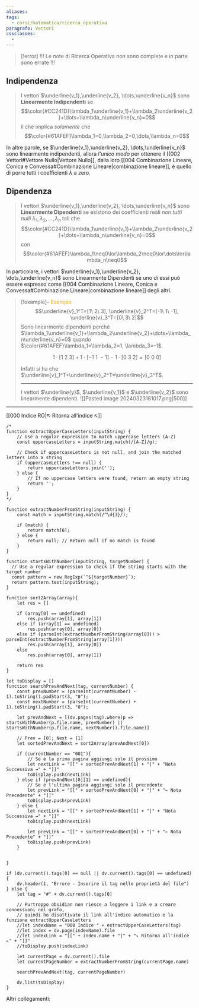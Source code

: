 ```yaml
---
aliases: 
tags:
  - corsi/matematica/ricerca_operativa
paragrafo: Vettori
cssclasses:
  - 
---
```

> [!error] !!! Le note di Ricerca Operativa non sono complete e in parte sono errate !!!

## Indipendenza
>I vettori $\underline{v_1},\underline{v_2}, \dots,\underline{v_n}$ sono **Linearmente Indipendenti** se  $$\color{#CC241D}\lambda_1\underline{v_1}+\lambda_2\underline{v_2}+\dots+\lambda_n\underline{v_n}=0$$ il che implica *solamente* che $$\color{#61AFEF}\lambda_1=0,\lambda_2=0,\dots,\lambda_n=0$$

In altre parole, se $\underline{v_1},\underline{v_2}, \dots,\underline{v_n}$ sono linearmente indipendenti, allora *l'unico modo* per ottenere il [[002 Vettori#Vettore Nullo|Vettore Nullo]], dalla loro [[004 Combinazione Lineare, Conica e Convessa#Combinazione Lineare|combinazione lineare]], è quello di porre tutti i coefficienti $\lambda$ a zero.

## Dipendenza
>I vettori $\underline{v_1},\underline{v_2}, \dots,\underline{v_n}$ sono **Linearmente Dipendenti** se esistono dei coefficienti reali *non tutti nulli* $\lambda_1,\lambda_2,\dots,\lambda_n$ tali che $$\color{#CC241D}\lambda_1\underline{v_1}+\lambda_2\underline{v_2}+\dots+\lambda_n\underline{v_n}=0$$con $$\color{#61AFEF}\lambda_1\neq0\lor\lambda_2\neq0\lor\dots\lor\lambda_n\neq0$$ 


In particolare, i vettori $\underline{v_1},\underline{v_2}, \dots,\underline{v_n}$ sono Linearmente Dipendenti se uno di essi può essere espresso come [[004 Combinazione Lineare, Conica e Convessa#Combinazione Lineare|combinazione lineare]] degli altri.

> [!example]- <font color="orange">Esempio</font>
>$$\underline{v}_1^T=[1\ 2\ 3], \underline{v}_2^T=[-1\ 1\ -1], \underline{v}_3^T=[0\ 3\ 2]$$
>Sono linearmente dipendenti perché $\lambda_1\underline{v_1}+\lambda_2\underline{v_2}+\dots+\lambda_n\underline{v_n}=0$ quando $\color{#61AFEF}\lambda_1=\lambda_2=1, \lambda_3=-1$.
>
>$$1\cdot[1\ 2\ 3]+ 1\cdot[-1\ 1\ -1]- 1\cdot[0\ 3\ 2] = [0\ 0\ 0]$$
>
>Infatti si ha che $\underline{v}_1^T+\underline{v}_2^T=\underline{v}_3^T$.
>
>---
>I vettori $\underline{y}$, $\underline{v_1}$ e $\underline{v_2}$ sono linearmente dipendenti.
>![[Pasted image 20240323181017.png|500]]

___
[[000 Indice RO|↖ Ritorna all'indice ↖]]

```dataviewjs
/*
function extractUpperCaseLetters(inputString) {
	// Use a regular expression to match uppercase letters (A-Z)
	const uppercaseLetters = inputString.match(/[A-Z]/g);
	
	// Check if uppercaseLetters is not null, and join the matched letters into a string
	if (uppercaseLetters !== null) {
		return uppercaseLetters.join('');
	} else {
	    // If no uppercase letters were found, return an empty string
	    return '';
	}
}
*/

function extractNumberFromString(inputString) {
	const match = inputString.match(/^\d{3}/);
	
	if (match) {
		return match[0];
	} else {
		return null; // Return null if no match is found
	}
}

function startsWithNumber(inputString, targetNumber) {
  // Use a regular expression to check if the string starts with the target number
  const pattern = new RegExp(`^${targetNumber}`);
  return pattern.test(inputString);
}

function sort2Array(array){
	let res = []
	
	if (array[0] == undefined)
		res.push(array[1], array[1])
	else if (array[1] == undefined)
		res.push(array[0], array[0])
	else if (parseInt(extractNumberFromString(array[0])) > parseInt(extractNumberFromString(array[1])))
		res.push(array[1], array[0])
	else
		res.push(array[0], array[1])
	
	return res
}

let toDisplay = []
function searchPrevAndNext(tag, currentNumber) {
	const prevNumber = (parseInt(currentNumber) - 1).toString().padStart(3, "0");
	const nextNumber = (parseInt(currentNumber) + 1).toString().padStart(3, "0");
	
	let prevAndNext = [(dv.pages(tag).where(p => startsWithNumber(p.file.name, prevNumber) || startsWithNumber(p.file.name, nextNumber)).file.name)]
	
	// Prev = [0]; Next = [1]
	let sortedPrevAndNext = sort2Array(prevAndNext[0])
	
	if (currentNumber == "001"){ 
		// Se è la prima pagina aggiungi solo il prossimo
		let nextLink = "[[" + sortedPrevAndNext[1] + "|" + "Nota Successiva →" + "]]"
		toDisplay.push(nextLink)
	} else if (prevAndNext[0][1] == undefined){
		// Se è l'ultima pagina aggiungi solo il precedente
		let prevLink = "[[" + sortedPrevAndNext[0] + "|" + "← Nota Precedente" + "]]"
		toDisplay.push(prevLink)
	} else {
		let nextLink = "[[" + sortedPrevAndNext[1] + "|" + "Nota Successiva →" + "]]"
		toDisplay.push(nextLink)
		
		let prevLink = "[[" + sortedPrevAndNext[0] + "|" + "← Nota Precedente" + "]]"
		toDisplay.push(prevLink)
	}
	
	
}

if (dv.current().tags[0] == null || dv.current().tags[0] == undefined){
	dv.header(1, "Errore - Inserire il tag nelle proprietà del file")
} else {
	let tag = "#" + dv.current().tags[0]

	// Purtroppo obsidian non riesce a leggere i link e a creare connessioni nel grafo,
	// quindi ho disattivato il link all'indice automatico e la funzione extractUpperCaseLetters
	//let indexName = "000 Indice " + extractUpperCaseLetters(tag)
	//let index = dv.page(indexName).file
	//let indexLink = "[[" + index.name + "|" + "↖ Ritorna all'indice ↖" + "]]"
	//toDisplay.push(indexLink)
	
	let currentPage = dv.current().file
	let currentPageNumber = extractNumberFromString(currentPage.name)
	
	searchPrevAndNext(tag, currentPageNumber)
	
	dv.list(toDisplay)
}
```

Altri collegamenti: 